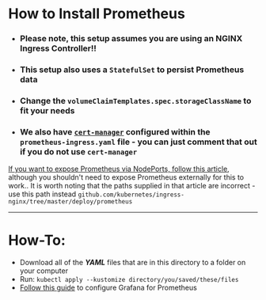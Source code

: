 # How to Install Prometheus

- ### Please note, this setup assumes you are using an NGINX Ingress Controller!! 
- ### This setup also uses a `StatefulSet` to persist Prometheus data
- ### Change the `volumeClaimTemplates.spec.storageClassName` to fit your needs
- ### We also have [`cert-manager`](https://github.com/jetstack/cert-manager) configured within the `prometheus-ingress.yaml` file - you can just comment that out if you do not use `cert-manager`

[If you want to expose Prometheus via NodePorts, follow this article](https://kubernetes.github.io/ingress-nginx/user-guide/monitoring/), although you shouldn't need to expose Prometheus externally for this to work.. It is worth noting that the paths supplied in that article are incorrect - use this path instead `github.com/kubernetes/ingress-nginx/tree/master/deploy/prometheus`

---

# How-To:

- Download all of the ***YAML*** files that are in this directory to a folder on your computer
- Run: `kubectl apply --kustomize directory/you/saved/these/files`
- [Follow this guide](https://github.com/oze4/digitalocean-kubernetes/blob/master/grafana) to configure Grafana for Prometheus
